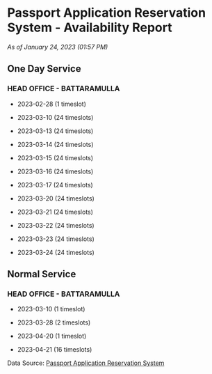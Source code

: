 # Passport Application Reservation System - Availability Report

*As of January 24, 2023 (01:57 PM)*

## One Day Service

### HEAD OFFICE - BATTARAMULLA

* 2023-02-28 (1 timeslot)

* 2023-03-10 (24 timeslots)

* 2023-03-13 (24 timeslots)

* 2023-03-14 (24 timeslots)

* 2023-03-15 (24 timeslots)

* 2023-03-16 (24 timeslots)

* 2023-03-17 (24 timeslots)

* 2023-03-20 (24 timeslots)

* 2023-03-21 (24 timeslots)

* 2023-03-22 (24 timeslots)

* 2023-03-23 (24 timeslots)

* 2023-03-24 (24 timeslots)

## Normal Service

### HEAD OFFICE - BATTARAMULLA

* 2023-03-10 (1 timeslot)

* 2023-03-28 (2 timeslots)

* 2023-04-20 (1 timeslot)

* 2023-04-21 (16 timeslots)

Data Source: [Passport Application Reservation System](https://eservices.immigration.gov.lk:8443/appointment/pages/reservationApplication.xhtml)